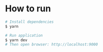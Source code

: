 # How to run

```bash
# Install dependencies
$ yarn

# Run application
$ yarn dev
# Then open browser: http://localhost:9000
```
